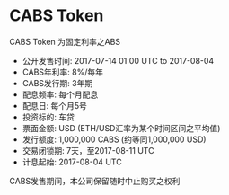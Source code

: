 # CABS Token

CABS Token 为固定利率之ABS

- 公开发售时间: 2017-07-14 01:00 UTC to 2017-08-04
- CABS年利率: 8%/每年
- CABS发行期: 3年期
- 配息频率: 每个月配息
- 配息日: 每个月5号
- 投资标的: 车贷
- 票面金额: USD (ETH/USD汇率为某个时间区间之平均值)
- 发行额度: 1,000,000 CABS (约等同1,000,000 USD)
- 交易闭锁期: 7天，至2017-08-11 UTC
- 计息起始: 2017-08-04 UTC

CABS发售期间，本公司保留随时中止购买之权利